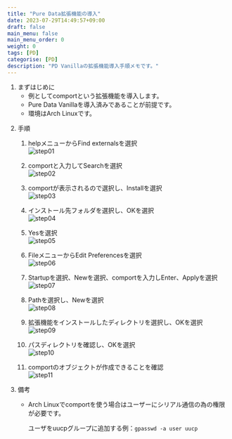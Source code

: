 ```yaml
---
title: "Pure Data拡張機能の導入"
date: 2023-07-29T14:49:57+09:00
draft: false
main_menu: false
main_menu_order: 0
weight: 0
tags: [PD]
categorise: [PD]
description: "PD Vanillaの拡張機能導入手順メモです。"
---
```

1. まずはじめに  
	- 例としてcomportという拡張機能を導入します。
	- Pure Data Vanillaを導入済みであることが前提です。  
	- 環境はArch Linuxです。  
<!--more-->
2. 手順  
	1. helpメニューからFind externalsを選択  
		![step01](/image/2023-07-29-setp01.png)  

	2. comportと入力してSearchを選択  
		![step02](/image/2023-07-29-setp02.png)  

	3. comportが表示されるので選択し、Installを選択  
		![step03](/image/2023-07-29-setp03.png)  

	4. インストール先フォルダを選択し、OKを選択  
		![step04](/image/2023-07-29-setp04.png)  

	5. Yesを選択  
		![step05](/image/2023-07-29-setp05.png)  

	6. FileメニューからEdit Preferencesを選択  
		![step06](/image/2023-07-29-setp06.png)  

	7. Startupを選択、Newを選択、comportを入力しEnter、Applyを選択  
		![step07](/image/2023-07-29-setp07.png)  

	8. Pathを選択し、Newを選択  
		![step08](/image/2023-07-29-setp08.png)  

	9. 拡張機能をインストールしたディレクトリを選択し、OKを選択  
		![step09](/image/2023-07-29-setp09.png)  

	10. パスディレクトリを確認し、OKを選択  
		![step10](/image/2023-07-29-setp10.png)  

	11. comportのオブジェクトが作成できることを確認  
		![step11](/image/2023-07-29-setp11.png)  

3. 備考  
	- Arch Linuxでcomportを使う場合はユーザーにシリアル通信の為の権限が必要です。  

		 ユーザをuucpグループに追加する例：`gpasswd -a user uucp`  
 
